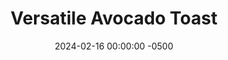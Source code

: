 ---
layout: post
title:  "Versatile Avocado Toast"
date:   2024-02-16 00:00:00 -0500
categories:
- Recipes
- Breakfast
permalink: /recipes/avocado-toast
image: /assets/Food/Breakfast/Avocado Toast/toast.jpg
ing: toast-ing
facts: toast-facts
Prep: 5
Rest: 
Cook: 5
Source1: 
Source2: 
tags: 
- whole wheat
- tomato
- guac
- salsa
- hummus
- bread
- air fry
- bagel
Description: Avocados were on sale at my grocery store, so now I'm officially a hipster. This avocado toast is simple, healthy, and can be topped with different vegetables such as tomatoes or roasted peppers to make it even better. It comes together in the time it takes to toast the bread, and will leave you full and feeling great.  This goes great on a slice of my <a href="ww-bread">100% Whole Wheat Bread</a>
Instructions: 
- In a toaster or air fryer, toast your bread to your liking<br><br>

- Meanwhile, in a medium bowl, mash your avocado until decently smooth (a little bit of chunks is okay). Pour in lemon, season, and mix<br><br>

- Spread the avocado on your toast, and optionally add some toppings. Good ideas are tomatoes, scrambled eggs, pickled onions, or roasted peppers. Be creative with it!
---